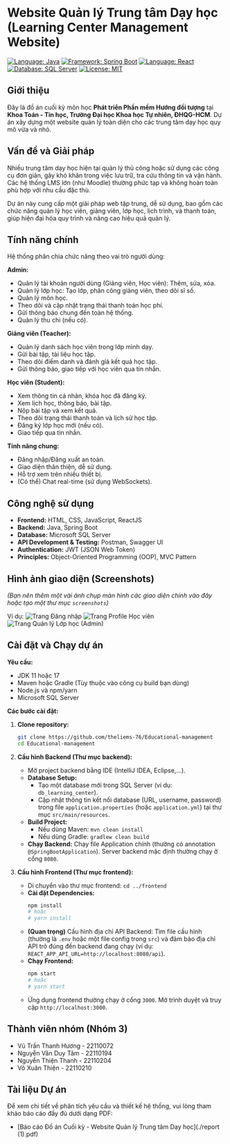 # Website Quản lý Trung tâm Dạy học (Learning Center Management Website)

[![Language: Java](https://img.shields.io/badge/Language-Java-orange.svg)](https://www.java.com)
[![Framework: Spring Boot](https://img.shields.io/badge/Framework-Spring%20Boot-brightgreen.svg)](https://spring.io/projects/spring-boot)
[![Language: React](https://img.shields.io/badge/Language-React-blue.svg)](https://reactjs.org/)
[![Database: SQL Server](https://img.shields.io/badge/Database-SQL%20Server-red.svg)](https://www.microsoft.com/en-us/sql-server)
[![License: MIT](https://img.shields.io/badge/License-MIT-yellow.svg)](https://opensource.org/licenses/MIT) <!-- Adjust license if needed -->

## Giới thiệu

Đây là đồ án cuối kỳ môn học **Phát triển Phần mềm Hướng đối tượng** tại **Khoa Toán - Tin học, Trường Đại học Khoa học Tự nhiên, ĐHQG-HCM**. Dự án xây dựng một website quản lý toàn diện cho các trung tâm dạy học quy mô vừa và nhỏ.

## Vấn đề và Giải pháp

Nhiều trung tâm dạy học hiện tại quản lý thủ công hoặc sử dụng các công cụ đơn giản, gây khó khăn trong việc lưu trữ, tra cứu thông tin và vận hành. Các hệ thống LMS lớn (như Moodle) thường phức tạp và không hoàn toàn phù hợp với nhu cầu đặc thù.

Dự án này cung cấp một giải pháp web tập trung, dễ sử dụng, bao gồm các chức năng quản lý học viên, giảng viên, lớp học, lịch trình, và thanh toán, giúp hiện đại hóa quy trình và nâng cao hiệu quả quản lý.

## Tính năng chính

Hệ thống phân chia chức năng theo vai trò người dùng:

**Admin:**

*   Quản lý tài khoản người dùng (Giảng viên, Học viên): Thêm, sửa, xóa.
*   Quản lý lớp học: Tạo lớp, phân công giảng viên, theo dõi sĩ số.
*   Quản lý môn học.
*   Theo dõi và cập nhật trạng thái thanh toán học phí.
*   Gửi thông báo chung đến toàn hệ thống.
*   Quản lý thu chi (nếu có).

**Giảng viên (Teacher):**

*   Quản lý danh sách học viên trong lớp mình dạy.
*   Gửi bài tập, tài liệu học tập.
*   Theo dõi điểm danh và đánh giá kết quả học tập.
*   Gửi thông báo, giao tiếp với học viên qua tin nhắn.

**Học viên (Student):**

*   Xem thông tin cá nhân, khóa học đã đăng ký.
*   Xem lịch học, thông báo, bài tập.
*   Nộp bài tập và xem kết quả.
*   Theo dõi trạng thái thanh toán và lịch sử học tập.
*   Đăng ký lớp học mới (nếu có).
*   Giao tiếp qua tin nhắn.

**Tính năng chung:**

*   Đăng nhập/Đăng xuất an toàn.
*   Giao diện thân thiện, dễ sử dụng.
*   Hỗ trợ xem trên nhiều thiết bị.
*   (Có thể) Chat real-time (sử dụng WebSockets).

## Công nghệ sử dụng

*   **Frontend:** HTML, CSS, JavaScript, ReactJS
*   **Backend:** Java, Spring Boot
*   **Database:** Microsoft SQL Server
*   **API Development & Testing:** Postman, Swagger UI
*   **Authentication:** JWT (JSON Web Token)
*   **Principles:** Object-Oriented Programming (OOP), MVC Pattern

## Hình ảnh giao diện (Screenshots)

*(Bạn nên thêm một vài ảnh chụp màn hình các giao diện chính vào đây hoặc tạo một thư mục `screenshots`)*

Ví dụ:
![Trang Đăng nhập](path/to/login-screenshot.png)
![Trang Profile Học viên](path/to/student-profile-screenshot.png)
![Trang Quản lý Lớp học (Admin)](path/to/admin-class-management-screenshot.png)

## Cài đặt và Chạy dự án

**Yêu cầu:**

*   JDK 11 hoặc 17
*   Maven hoặc Gradle (Tùy thuộc vào công cụ build bạn dùng)
*   Node.js và npm/yarn
*   Microsoft SQL Server

**Các bước cài đặt:**

1.  **Clone repository:**
    ```bash
    git clone https://github.com/theliems-76/Educational-management
    cd Educational-management
    ```

2.  **Cấu hình Backend (Thư mục backend):**
    *   Mở project backend bằng IDE (IntelliJ IDEA, Eclipse,...).
    *   **Database Setup:**
        *   Tạo một database mới trong SQL Server (ví dụ: `db_learning_center`).
        *   Cập nhật thông tin kết nối database (URL, username, password) trong file `application.properties` (hoặc `application.yml`) tại thư mục `src/main/resources`.
    *   **Build Project:**
        *   Nếu dùng Maven: `mvn clean install`
        *   Nếu dùng Gradle: `gradlew clean build`
    *   **Chạy Backend:** Chạy file Application chính (thường có annotation `@SpringBootApplication`). Server backend mặc định thường chạy ở cổng `8080`.

3.  **Cấu hình Frontend (Thư mục frontend):**
    *   Di chuyển vào thư mục frontend: `cd ../frontend` 
    *   **Cài đặt Dependencies:**
        ```bash
        npm install
        # hoặc
        # yarn install
        ```
    *   **(Quan trọng)** Cấu hình địa chỉ API Backend: Tìm file cấu hình (thường là `.env` hoặc một file config trong `src`) và đảm bảo địa chỉ API trỏ đúng đến backend đang chạy (ví dụ: `REACT_APP_API_URL=http://localhost:8080/api`).
    *   **Chạy Frontend:**
        ```bash
        npm start
        # hoặc
        # yarn start
        ```
    *   Ứng dụng frontend thường chạy ở cổng `3000`. Mở trình duyệt và truy cập `http://localhost:3000`.

## Thành viên nhóm (Nhóm 3)

*   Vũ Trần Thanh Hương - 22110072
*   Nguyễn Văn Duy Tâm - 22110194
*   Nguyễn Thiện Thanh - 22110204
*   Võ Xuân Thiện - 22110210
## Tài liệu Dự án

Để xem chi tiết về phân tích yêu cầu và thiết kế hệ thống, vui lòng tham khảo báo cáo đầy đủ dưới dạng PDF:

*   [Báo cáo Đồ án Cuối kỳ - Website Quản lý Trung tâm Dạy học](./report (1).pdf)
